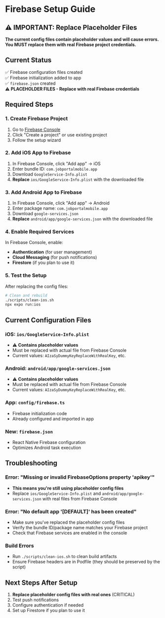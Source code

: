 # Firebase Setup Guide

## ⚠️ IMPORTANT: Replace Placeholder Files

**The current config files contain placeholder values and will cause errors. You MUST replace them with real Firebase project credentials.**

## Current Status

✅ Firebase configuration files created  
✅ Firebase initialization added to app  
✅ `firebase.json` created  
⚠️ **PLACEHOLDER FILES - Replace with real Firebase credentials**

## Required Steps

### 1. Create Firebase Project

1. Go to [Firebase Console](https://console.firebase.google.com/)
2. Click "Create a project" or use existing project
3. Follow the setup wizard

### 2. Add iOS App to Firebase

1. In Firebase Console, click "Add app" → iOS
2. Enter bundle ID: `com.jobportalmobile.app`
3. Download `GoogleService-Info.plist`
4. **Replace** `ios/GoogleService-Info.plist` with the downloaded file

### 3. Add Android App to Firebase

1. In Firebase Console, click "Add app" → Android
2. Enter package name: `com.jobportalmobile.app`
3. Download `google-services.json`
4. **Replace** `android/app/google-services.json` with the downloaded file

### 4. Enable Required Services

In Firebase Console, enable:

- **Authentication** (for user management)
- **Cloud Messaging** (for push notifications)
- **Firestore** (if you plan to use it)

### 5. Test the Setup

After replacing the config files:

```bash
# Clean and rebuild
./scripts/clean-ios.sh
npx expo run:ios
```

## Current Configuration Files

### iOS: `ios/GoogleService-Info.plist`

- ⚠️ **Contains placeholder values**
- Must be replaced with actual file from Firebase Console
- Current values: `AIzaSyDummyKeyReplaceWithRealKey`, etc.

### Android: `android/app/google-services.json`

- ⚠️ **Contains placeholder values**
- Must be replaced with actual file from Firebase Console
- Current values: `AIzaSyDummyKeyReplaceWithRealKey`, etc.

### App: `config/firebase.ts`

- Firebase initialization code
- Already configured and imported in app

### New: `firebase.json`

- React Native Firebase configuration
- Optimizes Android task execution

## Troubleshooting

### Error: "Missing or invalid FirebaseOptions property 'apikey'"

- **This means you're still using placeholder config files**
- Replace `ios/GoogleService-Info.plist` and `android/app/google-services.json` with real files from Firebase Console

### Error: "No default app '[DEFAULT]' has been created"

- Make sure you've replaced the placeholder config files
- Verify the bundle ID/package name matches your Firebase project
- Check that Firebase services are enabled in the console

### Build Errors

- Run `./scripts/clean-ios.sh` to clean build artifacts
- Ensure Firebase headers are in Podfile (they should be preserved by the script)

## Next Steps After Setup

1. **Replace placeholder config files with real ones** (CRITICAL)
2. Test push notifications
3. Configure authentication if needed
4. Set up Firestore if you plan to use it
